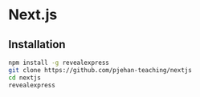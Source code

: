 # Next.js

## Installation

```bash
npm install -g revealexpress
git clone https://github.com/pjehan-teaching/nextjs
cd nextjs
revealexpress
```
